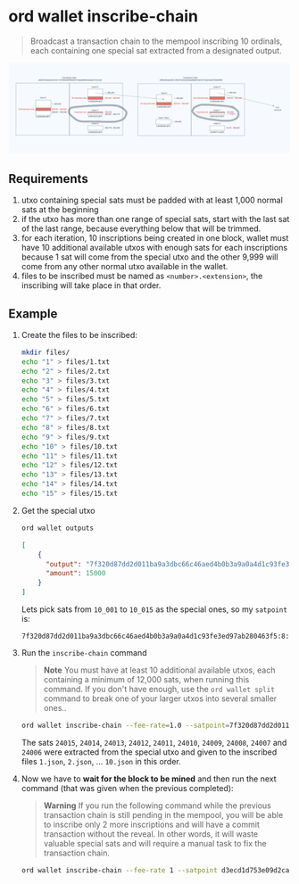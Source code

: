# ord wallet inscribe-chain
> Broadcast a transaction chain to the mempool inscribing 10 ordinals, each containing one special sat extracted from a designated output.

![](chain.png)

## Requirements
1. utxo containing special sats must be padded with at least 1,000 normal sats at the beginning
2. if the utxo has more than one range of special sats, start with the last sat of the last range, because everything below that will be trimmed.
3. for each iteration, 10 inscriptions being created in one block, wallet must have 10 additional available utxos with enough sats for each inscriptions because 1 sat will come from the special utxo and the other 9,999 will come from any other normal utxo available in the wallet.
4. files to be inscribed must be named as `<number>.<extension>`, the inscribing will take place in that order.

## Example
1. Create the files to be inscribed:
    ```bash
    mkdir files/
    echo "1" > files/1.txt
    echo "2" > files/2.txt
    echo "3" > files/3.txt
    echo "4" > files/4.txt
    echo "5" > files/5.txt
    echo "6" > files/6.txt
    echo "7" > files/7.txt
    echo "8" > files/8.txt
    echo "9" > files/9.txt
    echo "10" > files/10.txt
    echo "11" > files/11.txt
    echo "12" > files/12.txt
    echo "13" > files/13.txt
    echo "14" > files/14.txt
    echo "15" > files/15.txt
    ```
2. Get the special utxo
    ```bash
    ord wallet outputs
    ```
    ```json
    [
        {
          "output": "7f320d87dd2d011ba9a3dbc66c46aed4b0b3a9a0a4d1c93fe3ed97ab280463f5:8",
          "amount": 15000
        }
    ]
    ```
    Lets pick sats from `10_001` to `10_015` as the special ones, so my `satpoint` is:
    ```
    7f320d87dd2d011ba9a3dbc66c46aed4b0b3a9a0a4d1c93fe3ed97ab280463f5:8:10014
    ```
3. Run the `inscribe-chain` command
    > **Note**
    > You must have at least 10 additional available utxos, each containing a minimum of 12,000 sats, when running this command. If you don't have enough, use the `ord wallet split` command to break one of your larger utxos into several smaller ones..

    ```bash
    ord wallet inscribe-chain --fee-rate=1.0 --satpoint=7f320d87dd2d011ba9a3dbc66c46aed4b0b3a9a0a4d1c93fe3ed97ab280463f5:8:10014 files/
    ```
    The sats `24015`, `24014`, `24013`, `24012`, `24011`, `24010`, `24009`, `24008`, `24007` and `24006` were extracted from the special utxo and given to the inscribed files `1.json`, `2.json`, ... `10.json` in this order.

4. Now we have to **wait for the block to be mined** and then run the next command (that was given when the previous completed):
    > **Warning**
    > If you run the following command while the previous transaction chain is still pending in the mempool, you will be able to inscribe only 2 more inscriptions and will have a commit transaction without the reveal. In other words, it will waste valuable special sats and will require a manual task to fix the transaction chain.
    ```bash
    ord wallet inscribe-chain --fee-rate 1 --satpoint d3ecd1d753e09d2ca3a69fe1a36a7b829e3c096d44f101d11c5a3f6aef1e757b:0:10004 files/
    ```
